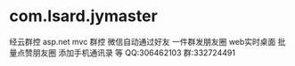 # com.lsard.jymaster
经云群控
asp.net mvc 群控
微信自动通过好友
一件群发朋友圈
web实时桌面
批量点赞朋友圈
添加手机通讯录
等
QQ:306462103 群:332724491

